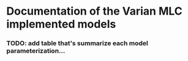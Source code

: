 # Documentation of the Varian MLC implemented models
### TODO: add table that's summarize each model parameterization...
